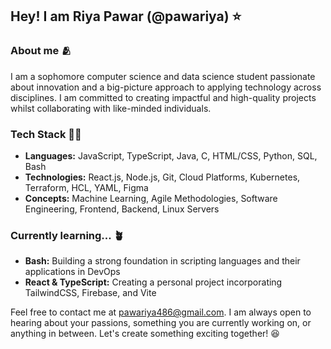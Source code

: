 ## Hey! I am Riya Pawar (@pawariya) ⭐

### About me 🫂

I am a sophomore computer science and data science student passionate about innovation and a big-picture approach to applying technology across disciplines. I am committed to creating impactful and high-quality projects whilst collaborating with like-minded individuals.

### Tech Stack 👩‍💻
* **Languages:** JavaScript, TypeScript, Java, C, HTML/CSS, Python, SQL, Bash
* **Technologies:** React.js, Node.js, Git, Cloud Platforms, Kubernetes, Terraform, HCL, YAML, Figma
* **Concepts:** Machine Learning, Agile Methodologies, Software Engineering, Frontend, Backend, Linux Servers

### Currently learning... 🪴
* **Bash:** Building a strong foundation in scripting languages and their applications in DevOps
* **React & TypeScript:** Creating a personal project incorporating TailwindCSS, Firebase, and Vite

Feel free to contact me at pawariya486@gmail.com. I am always open to hearing about your passions, something you are currently working on, or anything in between. Let's create something exciting together! 😆
<!--

-->
